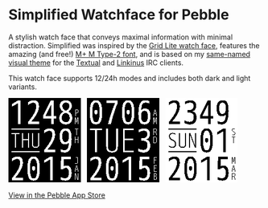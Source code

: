 # Simplified Watchface for Pebble

A stylish watch face that conveys maximal information with minimal distraction. Simplified was inspired by the [Grid Lite watch face](https://apps.getpebble.com/applications/539b91cd199eae1e870000ab), features the amazing (and free!) [M+ M Type-2 font](http://mplus-fonts.sourceforge.jp/mplus-outline-fonts/design/index-en.html#mono), and is based on my [same-named visual theme](https://github.com/cowboy/textual-simplified-stealth) for the [Textual](http://www.codeux.com/textual/) and [Linkinus](https://itunes.apple.com/us/app/linkinus/id402390998?mt=12) IRC clients.

This watch face supports 12/24h modes and includes both dark and light variants.

![](screenshot-1.png) &nbsp; ![](screenshot-2.png) &nbsp; ![](screenshot-3.png)

[View in the Pebble App Store](https://apps.getpebble.com/applications/54e8b69fcaaeb29f9d00007e)
